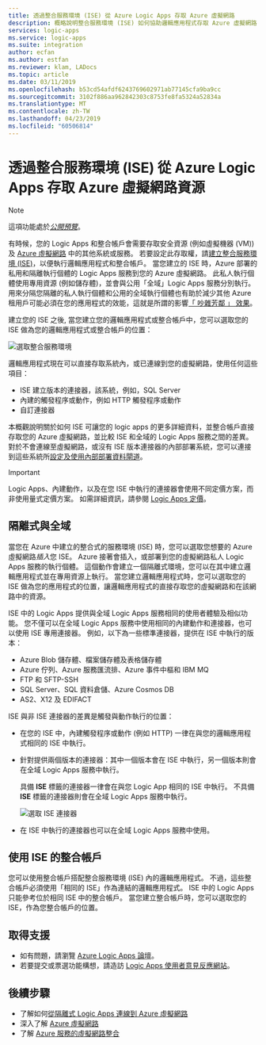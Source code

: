 ```yaml
---
title: 透過整合服務環境 (ISE) 從 Azure Logic Apps 存取 Azure 虛擬網路
description: 概略說明整合服務環境 (ISE) 如何協助邏輯應用程式存取 Azure 虛擬網路 (VNET)
services: logic-apps
ms.service: logic-apps
ms.suite: integration
author: ecfan
ms.author: estfan
ms.reviewer: klam, LADocs
ms.topic: article
ms.date: 03/11/2019
ms.openlocfilehash: b53cd54afdf6243769602971ab77145cfa9ba9cc
ms.sourcegitcommit: 3102f886aa962842303c8753fe8fa5324a52834a
ms.translationtype: MT
ms.contentlocale: zh-TW
ms.lasthandoff: 04/23/2019
ms.locfileid: "60506814"
---
```

# <a name="access-to-azure-virtual-network-resources-from-azure-logic-apps-by-using-integration-service-environments-ises"></a>透過整合服務環境 (ISE) 從 Azure Logic Apps 存取 Azure 虛擬網路資源

> [!NOTE]
> 這項功能處於[*公開預覽*](https://azure.microsoft.com/support/legal/preview-supplemental-terms/)。

有時候，您的 Logic Apps 和整合帳戶會需要存取安全資源 (例如虛擬機器 (VM)) 及 [Azure 虛擬網路](../virtual-network/virtual-networks-overview.md) 中的其他系統或服務。 若要設定此存取權，請[建立整合服務環境 (ISE)](../logic-apps/connect-virtual-network-vnet-isolated-environment.md)，以便執行邏輯應用程式和整合帳戶。 當您建立的 ISE 時，Azure 部署的私用和隔離執行個體的 Logic Apps 服務到您的 Azure 虛擬網路。 此私人執行個體使用專用資源 (例如儲存體)，並會與公用「全域」Logic Apps 服務分別執行。 用來分隔您隔離的私人執行個體和公用的全域執行個體也有助於減少其他 Azure 租用戶可能必須在您的應用程式的效能，這就是所謂的影響[「 吵雜芳鄰 」 效果](https://en.wikipedia.org/wiki/Cloud_computing_issues#Performance_interference_and_noisy_neighbors)。

建立您的 ISE 之後, 當您建立您的邏輯應用程式或整合帳戶中，您可以選取您的 ISE 做為您的邏輯應用程式或整合帳戶的位置：

![選取整合服務環境](./media/connect-virtual-network-vnet-isolated-environment-overview/select-logic-app-integration-service-environment.png)

邏輯應用程式現在可以直接存取系統內，或已連線到您的虛擬網路，使用任何這些項目：

* ISE 建立版本的連接器，該系統，例如，SQL Server
* 內建的觸發程序或動作，例如 HTTP 觸發程序或動作
* 自訂連接器

本概觀說明關於如何 ISE 可讓您的 logic apps 的更多詳細資料，並整合帳戶直接存取您的 Azure 虛擬網路，並比較 ISE 和全域的 Logic Apps 服務之間的差異。
對於不會連線至虛擬網路，或沒有 ISE 版本連接器的內部部署系統，您可以連接到這些系統所[設定及使用內部部署資料閘道](../logic-apps/logic-apps-gateway-install.md)。

> [!IMPORTANT]
> Logic Apps、內建動作，以及在您 ISE 中執行的連接器會使用不同定價方案，而非使用量式定價方案。 如需詳細資訊，請參閱 [Logic Apps 定價](../logic-apps/logic-apps-pricing.md)。

<a name="difference"></a>

## <a name="isolated-versus-global"></a>隔離式與全域

當您在 Azure 中建立的整合式的服務環境 (ISE) 時，您可以選取您想要的 Azure 虛擬網路*插入*您 ISE。 Azure 接著會插入，或部署到您的虛擬網路私人 Logic Apps 服務的執行個體。 這個動作會建立一個隔離式環境，您可以在其中建立邏輯應用程式並在專用資源上執行。 當您建立邏輯應用程式時，您可以選取您的 ISE 做為您的應用程式的位置，讓邏輯應用程式的直接存取您的虛擬網路和在該網路中的資源。

ISE 中的 Logic Apps 提供與全域 Logic Apps 服務相同的使用者體驗及相似功能。 您不僅可以在全域 Logic Apps 服務中使用相同的內建動作和連接器，也可以使用 ISE 專用連接器。 例如，以下為一些標準連接器，提供在 ISE 中執行的版本：

* Azure Blob 儲存體、檔案儲存體及表格儲存體
* Azure 佇列、Azure 服務匯流排、Azure 事件中樞和 IBM MQ
* FTP 和 SFTP-SSH
* SQL Server、SQL 資料倉儲、Azure Cosmos DB
* AS2、X12 及 EDIFACT

ISE 與非 ISE 連接器的差異是觸發與動作執行的位置：

* 在您的 ISE 中，內建觸發程序或動作 (例如 HTTP) 一律在與您的邏輯應用程式相同的 ISE 中執行。

* 針對提供兩個版本的連接器：其中一個版本會在 ISE 中執行，另一個版本則會在全域 Logic Apps 服務中執行。  

  具備 **ISE** 標籤的連接器一律會在與您 Logic App 相同的 ISE 中執行。 不具備 **ISE** 標籤的連接器則會在全域 Logic Apps 服務中執行。

  ![選取 ISE 連接器](./media/connect-virtual-network-vnet-isolated-environment-overview/select-ise-connectors.png)

* 在 ISE 中執行的連接器也可以在全域 Logic Apps 服務中使用。

<a name="create-integration-account-environment"></a>

## <a name="integration-accounts-with-ise"></a>使用 ISE 的整合帳戶

您可以使用整合帳戶搭配整合服務環境 (ISE) 內的邏輯應用程式。 不過，這些整合帳戶必須使用「相同的 ISE」作為連結的邏輯應用程式。 ISE 中的 Logic Apps 只能參考位於相同 ISE 中的整合帳戶。 當您建立整合帳戶時，您可以選取您的 ISE，作為您整合帳戶的位置。

## <a name="get-support"></a>取得支援

* 如有問題，請瀏覽 <a href="https://social.msdn.microsoft.com/Forums/en-US/home?forum=azurelogicapps" target="_blank">Azure Logic Apps 論壇</a>。
* 若要提交或票選功能構想，請造訪 <a href="https://aka.ms/logicapps-wish" target="_blank">Logic Apps 使用者意見反應網站</a>。

## <a name="next-steps"></a>後續步驟

* 了解如何[從隔離式 Logic Apps 連線到 Azure 虛擬網路](../logic-apps/connect-virtual-network-vnet-isolated-environment.md)
* 深入了解 [Azure 虛擬網路](../virtual-network/virtual-networks-overview.md)
* 了解 [Azure 服務的虛擬網路整合](../virtual-network/virtual-network-for-azure-services.md)
